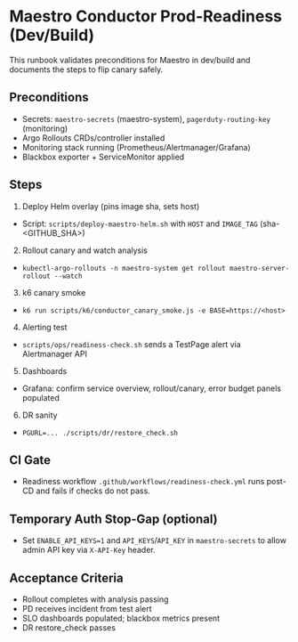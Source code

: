 # Maestro Conductor Prod-Readiness (Dev/Build)

This runbook validates preconditions for Maestro in dev/build and documents the steps to flip canary safely.

## Preconditions

- Secrets: `maestro-secrets` (maestro-system), `pagerduty-routing-key` (monitoring)
- Argo Rollouts CRDs/controller installed
- Monitoring stack running (Prometheus/Alertmanager/Grafana)
- Blackbox exporter + ServiceMonitor applied

## Steps

1. Deploy Helm overlay (pins image sha, sets host)

- Script: `scripts/deploy-maestro-helm.sh` with `HOST` and `IMAGE_TAG` (sha-<GITHUB_SHA>)

2. Rollout canary and watch analysis

- `kubectl-argo-rollouts -n maestro-system get rollout maestro-server-rollout --watch`

3. k6 canary smoke

- `k6 run scripts/k6/conductor_canary_smoke.js -e BASE=https://<host>`

4. Alerting test

- `scripts/ops/readiness-check.sh` sends a TestPage alert via Alertmanager API

5. Dashboards

- Grafana: confirm service overview, rollout/canary, error budget panels populated

6. DR sanity

- `PGURL=... ./scripts/dr/restore_check.sh`

## CI Gate

- Readiness workflow `.github/workflows/readiness-check.yml` runs post-CD and fails if checks do not pass.

## Temporary Auth Stop-Gap (optional)

- Set `ENABLE_API_KEYS=1` and `API_KEYS`/`API_KEY` in `maestro-secrets` to allow admin API key via `X-API-Key` header.

## Acceptance Criteria

- Rollout completes with analysis passing
- PD receives incident from test alert
- SLO dashboards populated; blackbox metrics present
- DR restore_check passes
